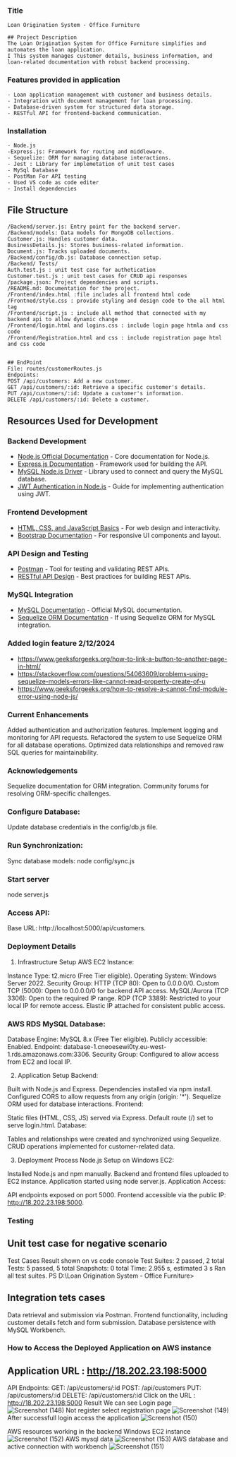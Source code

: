 ### Title
    Loan Origination System - Office Furniture

    ## Project Description
    The Loan Origination System for Office Furniture simplifies and automates the loan application.
    I This system manages customer details, business information, and loan-related documentation with robust backend processing.

### Features provided in application
    - Loan application management with customer and business details.
    - Integration with document management for loan processing.
    - Database-driven system for structured data storage.
    - RESTful API for frontend-backend communication.
### Installation
    - Node.js 
    -Express.js: Framework for routing and middleware.
    - Sequelize: ORM for managing database interactions.
    - Jest : Library for implemetation of unit test cases
    - MySql Database
    - PostMan For API testing
    - Used VS code as code editer
    - Install dependencies
    

## File Structure
    /Backend/server.js: Entry point for the backend server.
    /Backend/models: Data models for MongoDB collections.
    Customer.js: Handles customer data.
    BusinessDetails.js: Stores business-related information.
    Document.js: Tracks uploaded documents.
    /Backend/config/db.js: Database connection setup.
    /Backend/ Tests/ 
    Auth.test.js : unit test case for authetication
    Customer.test.js : unit test cases for CRUD api responses 
    /package.json: Project dependencies and scripts.
    /README.md: Documentation for the project.
    /Frontend/index.html :file includes all frontend html code
    /Frontned/style.css : provide styling and design code to the all html tag
    /Frontend/script.js : include all method that connected with my backend api to allow dynamic change
    /Frontend/login.html and logins.css : include login page htmla and css code
    /Frontend/Registration.html and css : include registration page html and css code
    

    ## EndPoint
    File: routes/customerRoutes.js
    Endpoints:
    POST /api/customers: Add a new customer.
    GET /api/customers/:id: Retrieve a specific customer's details.
    PUT /api/customers/:id: Update a customer's information.
    DELETE /api/customers/:id: Delete a customer.

## Resources Used for Development

### Backend Development
- [Node.js Official Documentation](https://nodejs.org/en/docs/) - Core documentation for Node.js.
- [Express.js Documentation](https://expressjs.com/en/starter/installing.html) - Framework used for building the API.
- [MySQL Node.js Driver](https://www.npmjs.com/package/mysql) - Library used to connect and query the MySQL database.
- [JWT Authentication in Node.js](https://www.digitalocean.com/community/tutorials/nodejs-jwt-expressjs) - Guide for implementing authentication using JWT.

### Frontend Development
- [HTML, CSS, and JavaScript Basics](https://developer.mozilla.org/en-US/docs/Web) - For web design and interactivity.
- [Bootstrap Documentation](https://getbootstrap.com/) - For responsive UI components and layout.

### API Design and Testing
- [Postman](https://www.postman.com/) - Tool for testing and validating REST APIs.
- [RESTful API Design](https://restfulapi.net/) - Best practices for building REST APIs.

### MySQL Integration
- [MySQL Documentation](https://dev.mysql.com/doc/refman/8.0/en/) - Official MySQL documentation.
- [Sequelize ORM Documentation](https://sequelize.org/) - If using Sequelize ORM for MySQL integration.
### Added login feature 2/12/2024
- https://www.geeksforgeeks.org/how-to-link-a-button-to-another-page-in-html/
- https://stackoverflow.com/questions/54063609/problems-using-sequelize-models-errors-like-cannot-read-property-create-of-u
- https://www.geeksforgeeks.org/how-to-resolve-a-cannot-find-module-error-using-node-js/

### Current Enhancements
Added authentication and authorization features.
Implement logging and monitoring for API requests.
Refactored the system to use Sequelize ORM for all database operations.
Optimized data relationships and removed raw SQL queries for maintainability.
### Acknowledgements
Sequelize documentation for ORM integration.
Community forums for resolving ORM-specific challenges.

### Configure Database:
Update database credentials in the config/db.js file.

### Run Synchronization:
Sync database models:
node config/sync.js

### Start server 
node server.js 
### Access API:

Base URL: http://localhost:5000/api/customers.

### Deployment Details

1. Infrastructure Setup
AWS EC2 Instance:

Instance Type: t2.micro (Free Tier eligible).
Operating System: Windows Server 2022.
Security Group:
HTTP (TCP 80): Open to 0.0.0.0/0.
Custom TCP (5000): Open to 0.0.0.0/0 for backend API access.
MySQL/Aurora (TCP 3306): Open to the required IP range.
RDP (TCP 3389): Restricted to your local IP for remote access.
Elastic IP attached for consistent public access.
### AWS RDS MySQL Database:

Database Engine: MySQL 8.x (Free Tier eligible).
Publicly accessible: Enabled.
Endpoint: database-1.cneoesewi0ty.eu-west-1.rds.amazonaws.com:3306.
Security Group: Configured to allow access from EC2 and local IP.


2. Application Setup
Backend:

Built with Node.js and Express.
Dependencies installed via npm install.
Configured CORS to allow requests from any origin (origin: '*').
Sequelize ORM used for database interactions.
Frontend:

Static files (HTML, CSS, JS) served via Express.
Default route (/) set to serve login.html.
Database:

Tables and relationships were created and synchronized using Sequelize.
CRUD operations implemented for customer-related data.

3. Deployment Process
Node.js Setup on Windows EC2:

Installed Node.js and npm manually.
Backend and frontend files uploaded to EC2 instance.
Application started using node server.js.
Application Access:

API endpoints exposed on port 5000.
Frontend accessible via the public IP: http://18.202.23.198:5000.

### Testing
## Unit test case for negative scenario
Test Cases Result shown on vs code console
Test Suites: 2 passed, 2 total                                                                          
Tests:       5 passed, 5 total
Snapshots:   0 total
Time:        2.955 s, estimated 3 s
Ran all test suites.
PS D:\Loan Origination System - Office Furniture> 
## Integration tets cases 
Data retrieval and submission via Postman.
Frontend functionality, including customer details fetch and form submission.
Database persistence with MySQL Workbench.


### How to Access the Deployed Application on AWS instance 
## Application URL : http://18.202.23.198:5000
API Endpoints:
GET: /api/customers/:id
POST: /api/customers
PUT: /api/customers/:id
DELETE: /api/customers/:id
Click on the URL :  http://18.202.23.198:5000
Result
We can see Login page
![Screenshot (148)](https://github.com/user-attachments/assets/88990653-c2f0-46d6-a116-be301b5869d6)
Not register select registration page
![Screenshot (149)](https://github.com/user-attachments/assets/a0cc30f5-dead-47bd-825b-50c9ceb1512e)
After successfull login access the application 
![Screenshot (150)](https://github.com/user-attachments/assets/daba19ea-e2f7-47d3-b7bd-e297a5c2a501)

AWS resources working in the backend 
Windows EC2 instance
![Screenshot (152)](https://github.com/user-attachments/assets/ad0c6c1c-3032-49fb-b807-615894e80e9c)
AWS mysql data
![Screenshot (153)](https://github.com/user-attachments/assets/ead55be6-493a-4e8b-9f27-42919c6e7017)
AWS database and active connection with workbench
![Screenshot (151)](https://github.com/user-attachments/assets/3bc0ea25-f075-4a3a-a731-f80f62185c94)





